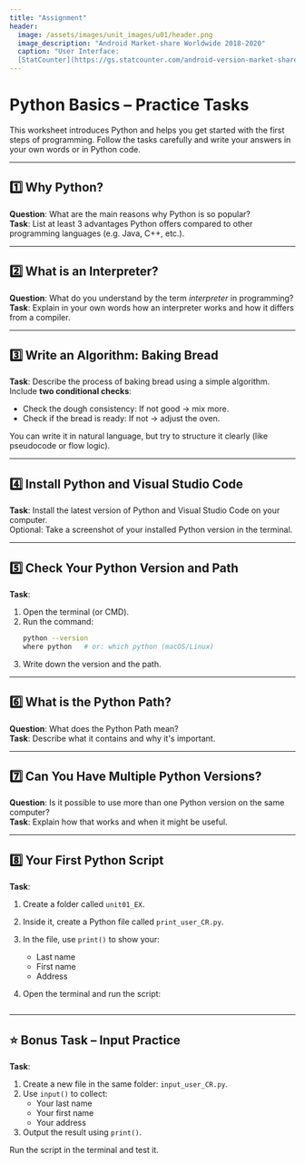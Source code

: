 ```yaml
---
title: "Assignment"
header:
  image: /assets/images/unit_images/u01/header.png
  image_description: "Android Market-share Worldwide 2018-2020"
  caption: "User Interface:
  [StatCounter](https://gs.statcounter.com/android-version-market-share/mobile/worldwide/#monthly-201907-202001) [via Statista](https://www.statista.com/statistics/921152/mobile-android-version-share-worldwide/)"
---
```


# Python Basics – Practice Tasks

This worksheet introduces Python and helps you get started with the first steps of programming. Follow the tasks carefully and write your answers in your own words or in Python code.

---

## 1️⃣ Why Python?

**Question**: What are the main reasons why Python is so popular?  
**Task**: List at least 3 advantages Python offers compared to other programming languages (e.g. Java, C++, etc.).

---

## 2️⃣ What is an Interpreter?

**Question**: What do you understand by the term *interpreter* in programming?  
**Task**: Explain in your own words how an interpreter works and how it differs from a compiler.

---

## 3️⃣ Write an Algorithm: Baking Bread

**Task**: Describe the process of baking bread using a simple algorithm. Include **two conditional checks**:
- Check the dough consistency: If not good → mix more.
- Check if the bread is ready: If not → adjust the oven.

You can write it in natural language, but try to structure it clearly (like pseudocode or flow logic).

---

## 4️⃣ Install Python and Visual Studio Code

**Task**: Install the latest version of Python and Visual Studio Code on your computer.  
Optional: Take a screenshot of your installed Python version in the terminal.

---

## 5️⃣ Check Your Python Version and Path

**Task**:
1. Open the terminal (or CMD).
2. Run the command:
   ```bash
   python --version
   where python   # or: which python (macOS/Linux)
   ```
3. Write down the version and the path.

---

## 6️⃣ What is the Python Path?

**Question**: What does the Python Path mean?  
**Task**: Describe what it contains and why it's important.

---

## 7️⃣ Can You Have Multiple Python Versions?

**Question**: Is it possible to use more than one Python version on the same computer?  
**Task**: Explain how that works and when it might be useful.

---

## 8️⃣ Your First Python Script

**Task**:
1. Create a folder called `unit01_EX`.
2. Inside it, create a Python file called `print_user_CR.py`.
3. In the file, use `print()` to show your:
   - Last name
   - First name
   - Address

3. Open the terminal and run the script:

   ```

---

## ⭐ Bonus Task – Input Practice

**Task**:
1. Create a new file in the same folder: `input_user_CR.py`.
2. Use `input()` to collect:
   - Your last name
   - Your first name
   - Your address
3. Output the result using `print()`.

Run the script in the terminal and test it.